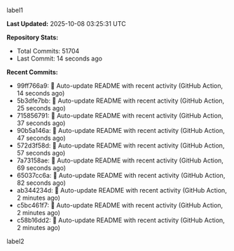 
label1 
<!-- ACTIVITY_START -->
**Last Updated:** 2025-10-08 03:25:31 UTC

**Repository Stats:**
- Total Commits: 51704
- Last Commit: 14 seconds ago

**Recent Commits:**
- 99ff766a9: 🤖 Auto-update README with recent activity (GitHub Action, 14 seconds ago)
- 5b3dfe7bb: 🤖 Auto-update README with recent activity (GitHub Action, 25 seconds ago)
- 715856791: 🤖 Auto-update README with recent activity (GitHub Action, 37 seconds ago)
- 90b5a146a: 🤖 Auto-update README with recent activity (GitHub Action, 47 seconds ago)
- 572d3f58d: 🤖 Auto-update README with recent activity (GitHub Action, 57 seconds ago)
- 7a73158ae: 🤖 Auto-update README with recent activity (GitHub Action, 69 seconds ago)
- 65037cc6a: 🤖 Auto-update README with recent activity (GitHub Action, 82 seconds ago)
- ab344234d: 🤖 Auto-update README with recent activity (GitHub Action, 2 minutes ago)
- c5bc461f7: 🤖 Auto-update README with recent activity (GitHub Action, 2 minutes ago)
- c58b16dd2: 🤖 Auto-update README with recent activity (GitHub Action, 2 minutes ago)
<!-- ACTIVITY_END -->

label2
